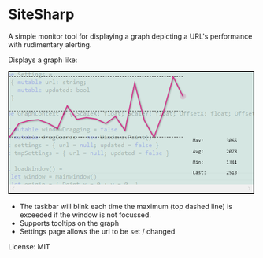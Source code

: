 SiteSharp
=========

A simple monitor tool for displaying a graph depicting a URL's performance with rudimentary alerting.

Displays a graph like:

![graph](screenshot.png)

* The taskbar will blink each time the maximum (top dashed line) is exceeded if the window is not focussed.
* Supports tooltips on the graph
* Settings page allows the url to be set / changed

License: MIT
